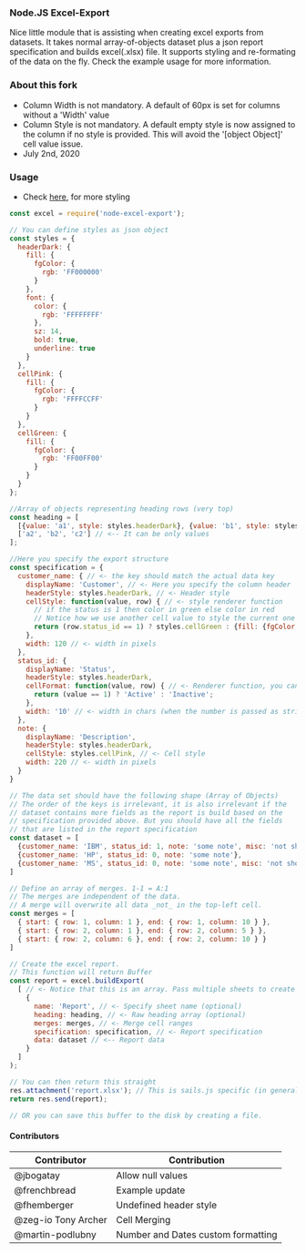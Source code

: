 ### Node.JS Excel-Export

Nice little module that is assisting when creating excel exports from datasets. It takes normal array-of-objects dataset plus a json report specification and builds excel(.xlsx) file. It supports styling and re-formating of the data on the fly. Check the example usage for more information.

### About this fork
* Column Width is not mandatory. A default of 60px is set for columns without a 'Width' value
* Column Style is not mandatory. A default empty style is now assigned to the column if no style is provided. This will avoid the '[object Object]' cell value issue.
* July 2nd, 2020

### Usage

* Check [here](https://github.com/protobi/js-xlsx#cell-styles), for more styling
```javascript
const excel = require('node-excel-export');

// You can define styles as json object
const styles = {
  headerDark: {
    fill: {
      fgColor: {
        rgb: 'FF000000'
      }
    },
    font: {
      color: {
        rgb: 'FFFFFFFF'
      },
      sz: 14,
      bold: true,
      underline: true
    }
  },
  cellPink: {
    fill: {
      fgColor: {
        rgb: 'FFFFCCFF'
      }
    }
  },
  cellGreen: {
    fill: {
      fgColor: {
        rgb: 'FF00FF00'
      }
    }
  }
};

//Array of objects representing heading rows (very top)
const heading = [
  [{value: 'a1', style: styles.headerDark}, {value: 'b1', style: styles.headerDark}, {value: 'c1', style: styles.headerDark}],
  ['a2', 'b2', 'c2'] // <-- It can be only values
];

//Here you specify the export structure
const specification = {
  customer_name: { // <- the key should match the actual data key
    displayName: 'Customer', // <- Here you specify the column header
    headerStyle: styles.headerDark, // <- Header style
    cellStyle: function(value, row) { // <- style renderer function
      // if the status is 1 then color in green else color in red
      // Notice how we use another cell value to style the current one
      return (row.status_id == 1) ? styles.cellGreen : {fill: {fgColor: {rgb: 'FFFF0000'}}}; // <- Inline cell style is possible 
    },
    width: 120 // <- width in pixels
  },
  status_id: {
    displayName: 'Status',
    headerStyle: styles.headerDark,
    cellFormat: function(value, row) { // <- Renderer function, you can access also any row.property
      return (value == 1) ? 'Active' : 'Inactive';
    },
    width: '10' // <- width in chars (when the number is passed as string)
  },
  note: {
    displayName: 'Description',
    headerStyle: styles.headerDark,
    cellStyle: styles.cellPink, // <- Cell style
    width: 220 // <- width in pixels
  }
}

// The data set should have the following shape (Array of Objects)
// The order of the keys is irrelevant, it is also irrelevant if the
// dataset contains more fields as the report is build based on the
// specification provided above. But you should have all the fields
// that are listed in the report specification
const dataset = [
  {customer_name: 'IBM', status_id: 1, note: 'some note', misc: 'not shown'},
  {customer_name: 'HP', status_id: 0, note: 'some note'},
  {customer_name: 'MS', status_id: 0, note: 'some note', misc: 'not shown'}
]

// Define an array of merges. 1-1 = A:1
// The merges are independent of the data.
// A merge will overwrite all data _not_ in the top-left cell.
const merges = [
  { start: { row: 1, column: 1 }, end: { row: 1, column: 10 } },
  { start: { row: 2, column: 1 }, end: { row: 2, column: 5 } },
  { start: { row: 2, column: 6 }, end: { row: 2, column: 10 } }
]

// Create the excel report.
// This function will return Buffer
const report = excel.buildExport(
  [ // <- Notice that this is an array. Pass multiple sheets to create multi sheet report
    {
      name: 'Report', // <- Specify sheet name (optional)
      heading: heading, // <- Raw heading array (optional)
      merges: merges, // <- Merge cell ranges
      specification: specification, // <- Report specification
      data: dataset // <-- Report data
    }
  ]
);

// You can then return this straight
res.attachment('report.xlsx'); // This is sails.js specific (in general you need to set headers)
return res.send(report);

// OR you can save this buffer to the disk by creating a file.
```

#### Contributors
| Contributor   | Contribution   |
| --- | --- |
| @jbogatay | Allow null values |
| @frenchbread | Example update |
| @fhemberger | Undefined header style |
| @zeg-io Tony Archer | Cell Merging |
| @martin-podlubny | Number and Dates custom formatting |

